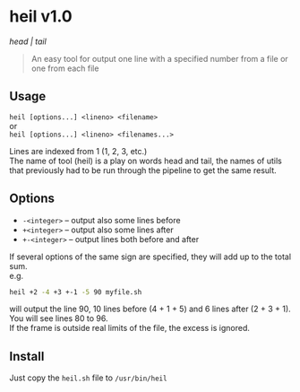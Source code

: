 # heil v1.0
*head | tail*

> An easy tool for output one line with a specified number from a file or one from each file

## Usage
`heil [options...] <lineno> <filename>`  
or  
`heil [options...] <lineno> <filenames...>`

Lines are indexed from 1 (1, 2, 3, etc.)  
The name of tool (heil) is a play on words head and tail, the names of utils  
that previously had to be run through the pipeline to get the same result.

## Options
- `-<integer>`  – output also some lines before
- `+<integer>`  – output also some lines after
- `+-<integer>` – output lines both before and after

If several options of the same sign are specified, they will add up to the total sum.  
e.g.
```bash
heil +2 -4 +3 +-1 -5 90 myfile.sh
```
will output the line 90, 10 lines before (4 + 1 + 5) and 6 lines after (2 + 3 + 1).  
You will see lines 80 to 96.  
If the frame is outside real limits of the file, the excess is ignored.

## Install
Just copy the `heil.sh` file to `/usr/bin/heil`
